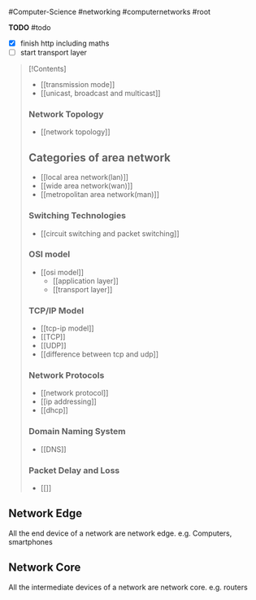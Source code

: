 #Computer-Science #networking #computernetworks #root 

**TODO** #todo 
- [x] finish http including maths
- [ ] start transport layer

>[!Contents]
>- [[transmission mode]]
>- [[unicast, broadcast and multicast]]
>### Network Topology
>- [[network topology]]
> ## Categories of area network
>- [[local area network(lan)]]
>- [[wide area network(wan)]]
>- [[metropolitan area network(man)]]
>### Switching Technologies
>- [[circuit switching and packet switching]]
>### OSI model
>- [[osi model]]
>	- [[application layer]]
>	- [[transport layer]]
>### TCP/IP Model
>- [[tcp-ip model]] 
>- [[TCP]]
>- [[UDP]]
>- [[difference between tcp and udp]]
>### Network Protocols 
>- [[network protocol]]
>- [[ip addressing]]
>- [[dhcp]]
>### Domain Naming System
>- [[DNS]]
>### Packet Delay and Loss
>- [[]]
>

## Network Edge
All the end device of a network are network edge. e.g. Computers, smartphones
## Network Core
All the intermediate devices of a network are network core. e.g. routers

